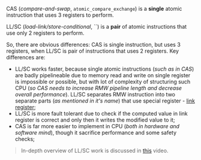 CAS (_compare-and-swap_, `atomic_compare_exchange`) is a **single** atomic instruction that uses 3 registers to perform.

LL/SC (_load-link/store-conditional_, ``) is a **pair** of atomic instructions that use only 2 registers to perform.

So, there are obvious differences: CAS is single instruction, but uses 3 registers, when LL/SC is pair of instructions that uses 2 registers. Key differences are:
- LL/SC works faster, because single atomic instructions (_such as in CAS_) are badly pipelineable due to memory read and write on single register is impossible or possible, but with lot of complexity of structuring such CPU (_so CAS needs to increase RMW pipeline length and decrease overall performance_). LL/SC separates RMW instruction into two separate parts (_as mentioned in it's name_) that use special register - [link register](https://en.wikipedia.org/wiki/Link_register);
- LL/SC is more fault tolerant due to check if the computed value in link register is correct and only then it writes the modified value to it;
- CAS is far more easier to implement in CPU (_both in hardware and software mind_), though it sacrifice performance and some safety checks;

>In-depth overview of LL/SC work is discussed in [this](https://youtu.be/fuHwmyZXnPA) video.
